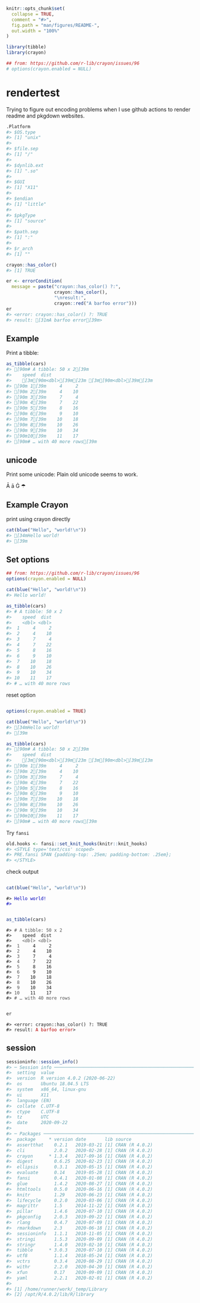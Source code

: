 
<!-- README.md is generated from README.Rmd. Please edit that file -->

``` r
knitr::opts_chunk$set(
  collapse = TRUE,
  comment = "#>",
  fig.path = "man/figures/README-",
  out.width = "100%"
)

library(tibble)
library(crayon)

## from: https://github.com/r-lib/crayon/issues/96
# options(crayon.enabled = NULL)
```

# rendertest

Trying to figure out encoding problems when I use github actions to
render readme and pkgdown websites.

``` r
.Platform
#> $OS.type
#> [1] "unix"
#> 
#> $file.sep
#> [1] "/"
#> 
#> $dynlib.ext
#> [1] ".so"
#> 
#> $GUI
#> [1] "X11"
#> 
#> $endian
#> [1] "little"
#> 
#> $pkgType
#> [1] "source"
#> 
#> $path.sep
#> [1] ":"
#> 
#> $r_arch
#> [1] ""
```

``` r
crayon::has_color()
#> [1] TRUE
```

``` r
er <- errorCondition(
  message = paste("crayon::has_color() ?:",
                  crayon::has_color(),
                  "\nresult:",
                  crayon::red("A barfoo error")))
er
#> <error: crayon::has_color() ?: TRUE 
#> result: [31mA barfoo error[39m>
```

## Example

Print a tibble:

``` r
as_tibble(cars)
#> [90m# A tibble: 50 x 2[39m
#>    speed  dist
#>    [3m[90m<dbl>[39m[23m [3m[90m<dbl>[39m[23m
#> [90m 1[39m     4     2
#> [90m 2[39m     4    10
#> [90m 3[39m     7     4
#> [90m 4[39m     7    22
#> [90m 5[39m     8    16
#> [90m 6[39m     9    10
#> [90m 7[39m    10    18
#> [90m 8[39m    10    26
#> [90m 9[39m    10    34
#> [90m10[39m    11    17
#> [90m# … with 40 more rows[39m
```

## unicode

Print some unicode: Plain old unicode seems to work.

Ā ā Ġ ☂

## Example Crayon

print using crayon directly

``` r
cat(blue("Hello", "world!\n"))
#> [34mHello world!
#> [39m
```

## Set options

``` r
## from: https://github.com/r-lib/crayon/issues/96
options(crayon.enabled = NULL)

cat(blue("Hello", "world!\n"))
#> Hello world!

as_tibble(cars)
#> # A tibble: 50 x 2
#>    speed  dist
#>    <dbl> <dbl>
#>  1     4     2
#>  2     4    10
#>  3     7     4
#>  4     7    22
#>  5     8    16
#>  6     9    10
#>  7    10    18
#>  8    10    26
#>  9    10    34
#> 10    11    17
#> # … with 40 more rows
```

reset option

``` r

options(crayon.enabled = TRUE)

cat(blue("Hello", "world!\n"))
#> [34mHello world!
#> [39m

as_tibble(cars)
#> [90m# A tibble: 50 x 2[39m
#>    speed  dist
#>    [3m[90m<dbl>[39m[23m [3m[90m<dbl>[39m[23m
#> [90m 1[39m     4     2
#> [90m 2[39m     4    10
#> [90m 3[39m     7     4
#> [90m 4[39m     7    22
#> [90m 5[39m     8    16
#> [90m 6[39m     9    10
#> [90m 7[39m    10    18
#> [90m 8[39m    10    26
#> [90m 9[39m    10    34
#> [90m10[39m    11    17
#> [90m# … with 40 more rows[39m
```

Try `fansi`

``` r
old.hooks <- fansi::set_knit_hooks(knitr::knit_hooks)
#> <STYLE type='text/css' scoped>
#> PRE.fansi SPAN {padding-top: .25em; padding-bottom: .25em};
#> </STYLE>
```

check output

``` r

cat(blue("Hello", "world!\n"))
```

<PRE class="fansi fansi-output"><CODE>#&gt; <span style='color: #0000BB;'>Hello world!
#&gt; </span><span>
</span></CODE></PRE>

``` r

as_tibble(cars)
```

<PRE class="fansi fansi-output"><CODE>#&gt; <span style='color: #555555;'># A tibble: 50 x 2</span><span>
#&gt;    speed  dist
#&gt;    </span><span style='color: #555555;font-style: italic;'>&lt;dbl&gt;</span><span> </span><span style='color: #555555;font-style: italic;'>&lt;dbl&gt;</span><span>
#&gt; </span><span style='color: #555555;'> 1</span><span>     4     2
#&gt; </span><span style='color: #555555;'> 2</span><span>     4    10
#&gt; </span><span style='color: #555555;'> 3</span><span>     7     4
#&gt; </span><span style='color: #555555;'> 4</span><span>     7    22
#&gt; </span><span style='color: #555555;'> 5</span><span>     8    16
#&gt; </span><span style='color: #555555;'> 6</span><span>     9    10
#&gt; </span><span style='color: #555555;'> 7</span><span>    10    18
#&gt; </span><span style='color: #555555;'> 8</span><span>    10    26
#&gt; </span><span style='color: #555555;'> 9</span><span>    10    34
#&gt; </span><span style='color: #555555;'>10</span><span>    11    17
#&gt; </span><span style='color: #555555;'># … with 40 more rows</span><span>
</span></CODE></PRE>

``` r

er
```

<PRE class="fansi fansi-output"><CODE>#&gt; &lt;error: crayon::has_color() ?: TRUE 
#&gt; result: <span style='color: #BB0000;'>A barfoo error</span><span>&gt;
</span></CODE></PRE>

## session

``` r
sessioninfo::session_info()
#> ─ Session info ───────────────────────────────────────────────────────────────
#>  setting  value                       
#>  version  R version 4.0.2 (2020-06-22)
#>  os       Ubuntu 18.04.5 LTS          
#>  system   x86_64, linux-gnu           
#>  ui       X11                         
#>  language (EN)                        
#>  collate  C.UTF-8                     
#>  ctype    C.UTF-8                     
#>  tz       UTC                         
#>  date     2020-09-22                  
#> 
#> ─ Packages ───────────────────────────────────────────────────────────────────
#>  package     * version date       lib source        
#>  assertthat    0.2.1   2019-03-21 [1] CRAN (R 4.0.2)
#>  cli           2.0.2   2020-02-28 [1] CRAN (R 4.0.2)
#>  crayon      * 1.3.4   2017-09-16 [1] CRAN (R 4.0.2)
#>  digest        0.6.25  2020-02-23 [1] CRAN (R 4.0.2)
#>  ellipsis      0.3.1   2020-05-15 [1] CRAN (R 4.0.2)
#>  evaluate      0.14    2019-05-28 [1] CRAN (R 4.0.2)
#>  fansi         0.4.1   2020-01-08 [1] CRAN (R 4.0.2)
#>  glue          1.4.2   2020-08-27 [1] CRAN (R 4.0.2)
#>  htmltools     0.5.0   2020-06-16 [1] CRAN (R 4.0.2)
#>  knitr         1.29    2020-06-23 [1] CRAN (R 4.0.2)
#>  lifecycle     0.2.0   2020-03-06 [1] CRAN (R 4.0.2)
#>  magrittr      1.5     2014-11-22 [1] CRAN (R 4.0.2)
#>  pillar        1.4.6   2020-07-10 [1] CRAN (R 4.0.2)
#>  pkgconfig     2.0.3   2019-09-22 [1] CRAN (R 4.0.2)
#>  rlang         0.4.7   2020-07-09 [1] CRAN (R 4.0.2)
#>  rmarkdown     2.3     2020-06-18 [1] CRAN (R 4.0.2)
#>  sessioninfo   1.1.1   2018-11-05 [1] CRAN (R 4.0.2)
#>  stringi       1.5.3   2020-09-09 [1] CRAN (R 4.0.2)
#>  stringr       1.4.0   2019-02-10 [1] CRAN (R 4.0.2)
#>  tibble      * 3.0.3   2020-07-10 [1] CRAN (R 4.0.2)
#>  utf8          1.1.4   2018-05-24 [1] CRAN (R 4.0.2)
#>  vctrs         0.3.4   2020-08-29 [1] CRAN (R 4.0.2)
#>  withr         2.2.0   2020-04-20 [1] CRAN (R 4.0.2)
#>  xfun          0.17    2020-09-09 [1] CRAN (R 4.0.2)
#>  yaml          2.2.1   2020-02-01 [1] CRAN (R 4.0.2)
#> 
#> [1] /home/runner/work/_temp/Library
#> [2] /opt/R/4.0.2/lib/R/library
```
